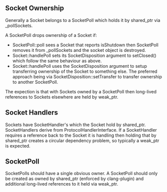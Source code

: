 ## Socket Ownership

Generally a Socket belongs to a SocketPoll which holds it by shared_ptr via
_pollSockets.

A SocketPoll drops ownership of a Socket if:

+ SocketPoll::poll sees a Socket that reports isShutdown then SocketPoll
  removes it from _pollSockets and the socket object is destroyed.
+ Socket::handlePoll sets its SocketDisposition argument to setClosed() which
  follow the same behaviour as above.
+ Socket::handlePoll uses the SocketDisposition argument to setup transferring
  ownership of the Socket to something else. The preferred approach being via
  SocketDisposition::setTransfer to transfer ownership to another SocketPoll.

The expection is that with Sockets owned by a SocketPoll then long-lived
references to Sockets elsewhere are held by weak_ptr.

## Socket Handlers

Sockets have SocketHandler's which the Socket hold by shared_ptr.
SocketHandlers derive from ProtocolHandlerInterface. If a SocketHandler
requires a reference back to the Socket it is handling then holding that by
shared_ptr creates a circular dependency problem, so typically a weak_ptr is
expected.

## SocketPoll

SocketPolls should have a single obvious owner. A SocketPoll should only be
created as owned by shared_ptr (enforced by clang-plugin) and additional
long-lived references to it held via weak_ptr.
